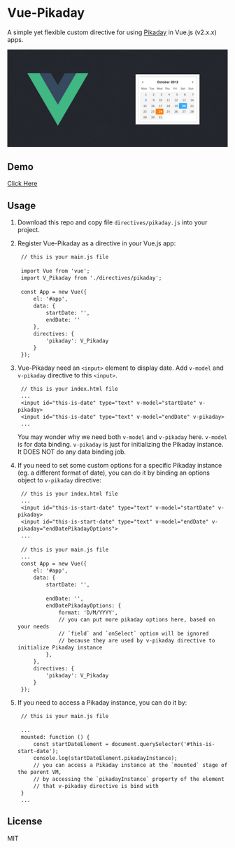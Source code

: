 # Vue-Pikaday

A simple yet flexible custom directive for using [Pikaday](https://github.com/dbushell/Pikaday) in Vue.js (v2.x.x) apps.

![banner](https://raw.githubusercontent.com/panteng/vue-pikaday/master/banner.jpg)

## Demo
[Click Here](http://panteng.github.io/vue-pikaday)

## Usage

1. Download this repo and copy file `directives/pikaday.js` into your project.

2. Register Vue-Pikaday as a directive in your Vue.js app:

        // this is your main.js file

        import Vue from 'vue';
        import V_Pikaday from './directives/pikaday';

        const App = new Vue({
            el: '#app',
            data: {
                startDate: '',
                endDate: ''
            },
            directives: {
                'pikaday': V_Pikaday
            }
        });


3. Vue-Pikaday need an `<input>` element to display date. Add `v-model` and `v-pikaday` directive to this `<input>`.

        // this is your index.html file
        ...
        <input id="this-is-date" type="text" v-model="startDate" v-pikaday>
        <input id="this-is-date" type="text" v-model="endDate" v-pikaday>
        ...

    You may wonder why we need both `v-model` and `v-pikaday` here.
    `v-model` is for data binding.
    `v-pikaday` is just for initializing the Pikaday instance. It DOES NOT do any data binding job.


4. If you need to set some custom options for a specific Pikaday instance (eg. a different format of date), you can do it by binding an options object to `v-pikaday` directive:

        // this is your index.html file
        ...
        <input id="this-is-start-date" type="text" v-model="startDate" v-pikaday>
        <input id="this-is-start-date" type="text" v-model="endDate" v-pikaday="endDatePikadayOptions">
        ...

        // this is your main.js file
        ...
        const App = new Vue({
            el: '#app',
            data: {
                startDate: '',

                endDate: '',
                endDatePikadayOptions: {
                    format: 'D/M/YYYY',
                    // you can put more pikaday options here, based on your needs
                    // `field` and `onSelect` option will be ignored
                    // because they are used by v-pikaday directive to initialize Pikaday instance
                },
            },
            directives: {
                'pikaday': V_Pikaday
            }
        });


5. If you need to access a Pikaday instance, you can do it by:

        // this is your main.js file

        ...
        mounted: function () {
            const startDateElement = document.querySelector('#this-is-start-date');    
            console.log(startDateElement.pikadayInstance);
            // you can access a Pikaday instance at the `mounted` stage of the parent VM,
            // by accessing the `pikadayInstance` property of the element
            // that v-pikaday directive is bind with
        }
        ...


## License

MIT
